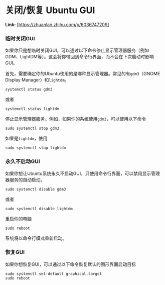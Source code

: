 # 关闭/恢复 Ubuntu GUI



 **Link:** [https://zhuanlan.zhihu.com/p/6036747209]

### 临时关闭GUI  

如果你只是想临时关闭GUI，可以通过以下命令停止显示管理器服务（例如GDM、LightDM等）。这会将你带回到命令行界面，而不会在下次启动时影响GUI。

首先，需要确定你的Ubuntu使用的是哪种显示管理器。常见的有`gdm3`（GNOME Display Manager）和`lightdm`。

```
systemctl status gdm3
```

或者

```
systemctl status lightdm
```

停止显示管理器服务。例如，如果你的系统使用`gdm3`，可以使用以下命令

```
sudo systemctl stop gdm3
```

如果是`lightdm`，使用

```
sudo systemctl stop lightdm
```
### 永久不启动GUI  

如果你想让Ubuntu系统永久不启动GUI，只使用命令行界面，可以禁用显示管理器服务的自动启动。

```
sudo systemctl disable gdm3
```

或者

```
sudo systemctl disable lightdm
```

重启你的电脑

```
sudo reboot
```

系统将以命令行模式重新启动。

### 恢复GUI  

如果你想恢复GUI，可以通过以下命令恢复默认的图形界面启动目标

```
sudo systemctl set-default graphical.target
sudo reboot
```
